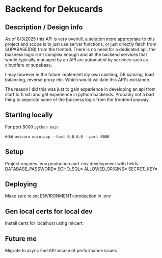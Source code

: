 # Backend for Dekucards

## Description / Design info

As of 8/3/2025 this API is very overkill, a solution more appropriate to this project and scope
is to just use server functions, or just directly fetch from SUPABASE(DB) from the fronted. There is no need
for a dedicated api, the buisness logic isn't complex enough and all the backend services that would typically managed by an API
are automated by services such as cloudfare or supabase.

I may however in the future implement my own caching, DB syncing, load balancing, reverse proxy etc. Which would
validate this API's existance.

The reason I did this was just to gain experience in developing an api from start to finish and get experience
in python backends. Probably not a bad thing to seperate some of the buisness logic from the frontend anyway.

## Starting locally

For port 8000
`python main `

else
`uvicorn main:app --host 0.0.0.0 --port 8000`

## Setup

Project requires .env.production and .env.development with fields
DATABASE_PASSWORD=
ECHO_SQL=
ALLOWED_ORIGINS=
SECRET_KEY=

## Deploying

Make sure to set ENVIRONMENT=production in .env

## Gen local certs for local dev

Install certs for localhost using mkcert.

## Future me

Migrate to async FastAPI incase of performance issues
